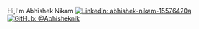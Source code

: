   Hi,I'm Abhishek Nikam
  <a href="https://www.linkedin.com/in/abhishek-nikam-15576420a" rel="nofollow"><img src="https://camo.githubusercontent.com/1d3369318b4a16a68edace299d17d4d0727da95e57049db9f05e57d6b9c74856/68747470733a2f2f696d672e736869656c64732e696f2f62616467652f53616e6b6574253230426f726164652d626c75653f7374796c653d666c61742d737175617265266c6f676f3d4c696e6b6564696e266c6f676f436f6c6f723d7768697465266c696e6b3d68747470733a2f2f7777772e6c696e6b6564696e2e636f6d2f696e2f626f7261646573616e6b657431332f" alt="Linkedin: abhishek-nikam-15576420a" data-canonical-src="https://img.shields.io/badge/Abhishek%20Nikam-blue?style=flat-square&amp;logo=Linkedin&amp;logoColor=white&amp;link=https://www.linkedin.com/in/abhishek-nikam-15576420a/" style="max-width: 100%;"></a>
<a href="https://github.com/Abhisheknik"><img src="https://camo.githubusercontent.com/3dd023860ecacf06c23f2a13739027e39c381a4caae86c3c2706c7a3943f61b5/68747470733a2f2f696d672e736869656c64732e696f2f6769746875622f666f6c6c6f776572732f626f7261646573616e6b657431333f6c6162656c3d666f6c6c6f77267374796c653d736f6369616c" alt="GitHub: @Abhisheknik" data-canonical-src="https://img.shields.io/github/followers/Abhisheknik?label=follow&amp;style=social" style="max-width: 100%;"></a>
